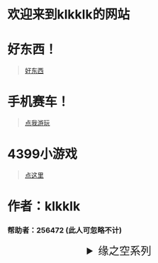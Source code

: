 # 欢迎来到klkklk的网站
# 好东西！
> [好东西](https://theklkklk.github.io/千万别点.vbs)
# 手机赛车！
> [点我游玩](http://h.4399.com/play/194955.htm)


# 4399小游戏
> [点这里](http://www.4399.com/)

# 作者：klkklk
### 帮助者：256472 (此人可忽略不计)

<div align="center"><font size="5"><details><summary>缘之空系列</summary>
> .[第一集].(http://www.zzzfun.com/vod_play_id_197_sid_1_nid_1.html)
http://www.zzzfun.com/vod_play_id_197_sid_1_nid_2.html
http://www.zzzfun.com/vod_play_id_197_sid_1_nid_3.html
http://www.zzzfun.com/vod_play_id_197_sid_1_nid_4.html
http://www.zzzfun.com/vod_play_id_197_sid_1_nid_5.html
http://www.zzzfun.com/vod_play_id_197_sid_1_nid_6.html
http://www.zzzfun.com/vod_play_id_197_sid_1_nid_7.html
http://www.zzzfun.com/vod_play_id_197_sid_1_nid_8.html
http://www.zzzfun.com/vod_play_id_197_sid_1_nid_9.html
http://www.zzzfun.com/vod_play_id_197_sid_1_nid_10.html
http://www.zzzfun.com/vod_play_id_197_sid_1_nid_11.html
http://www.zzzfun.com/vod_play_id_197_sid_1_nid_12.html

